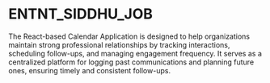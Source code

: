 # ENTNT_SIDDHU_JOB
The React-based Calendar Application is designed to help organizations maintain strong professional relationships by tracking interactions, scheduling follow-ups, and managing engagement frequency. It serves as a centralized platform for logging past communications and planning future ones, ensuring timely and consistent follow-ups.
